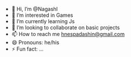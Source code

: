 - 👋 Hi, I’m @Nagashl
- 👀 I’m interested in Games
- 🌱 I’m currently learning Js
- 💞️ I’m looking to collaborate on basic projects
- 📫 How to reach me hnespadashin@gmail.com
- 😄 Pronouns: he/his
- ⚡ Fun fact: ...

<!---
Nagashl/Nagashl is a ✨ special ✨ repository because its `README.md` (this file) appears on your GitHub profile.
You can click the Preview link to take a look at your changes.
--->
